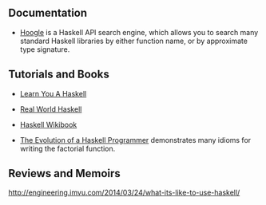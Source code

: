 

## Documentation

- [Hoogle](http://www.haskell.org/hoogle/) is a Haskell API search engine, which allows you to search many standard Haskell libraries by either function name, or by approximate type signature.

## Tutorials and Books

- [Learn You A Haskell](http://learnyouahaskell.com/chapters)
- [Real World Haskell](http://book.realworldhaskell.org/)
- [Haskell Wikibook](http://en.wikibooks.org/wiki/Haskell)

- [The Evolution of a Haskell Programmer](http://www.willamette.edu/~fruehr/haskell/evolution.html) demonstrates many idioms for writing the factorial function.

## Reviews and Memoirs

http://engineering.imvu.com/2014/03/24/what-its-like-to-use-haskell/
